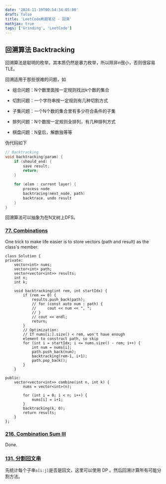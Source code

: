 ```yaml
---
date: '2024-11-19T00:54:34-05:00'
draft: false
title: 'LeetCode刷题笔记 - 回溯'
mathjax: true
tags: ['Grinding', 'LeetCode']
---
```


## 回溯算法 Backtracking

回溯算法是聪明的枚举。其本质仍然是暴力枚举，所以除非n很小，否则很容易TLE。

回溯适用于那些很难的问题，如

- 组合问题：N个数里面按一定规则找出k个数的集合

- 切割问题：一个字符串按一定规则有几种切割方式

- 子集问题：一个N个数的集合里有多少符合条件的子集

- 排列问题：N个数按一定规则全排列，有几种排列方式

- 棋盘问题：N皇后，解数独等等

伪代码如下

```cpp
// Backtracking
void backtracking(param) {
    if (should_end) {
        save result;
        return;
    }

    for (elem : current layer) {
        process node
        backtracing(next_node, path)
        backtrace, undo result
    }
}
```

回溯算法可以抽象为在N叉树上DFS。

### [77. Combinations](https://leetcode.com/problems/combinations/description/)

One trick to make life easier is to store vectors (path and result) as the class's member.

```
class Solution {
private:
    vector<int> nums;
    vector<int> path;
    vector<vector<int>> results;
    int n;
    int k;

    void backtracking(int rem, int startIdx) {
        if (rem == 0) {
            results.push_back(path);
            // for (const auto num : path) {
            //     cout << num << ", ";
            // }
            // cout << endl;
            return;
        }
        // Optimization:
        // If nums[i:].size() < rem, won't have enough 
        element to construct path, so skip
        for (int i = startIdx; i <= nums.size() - rem; i++) {
            int num = nums[i];
            path.push_back(num);
            backtracking(rem-1, i+1);
            path.pop_back();
        }
    }   

public:
    vector<vector<int>> combine(int n, int k) {
        nums = vector<int>(n);
        
        for (int i = 0; i < n; i++) {
            nums[i] = i+1;
        }    
        backtracking(k, 0);
        return results;
    }
};
```

### [216. Combination Sum III](https://leetcode.com/problems/combination-sum-iii/description/)

Done.

### [131. 分割回文串](https://leetcode.cn/problems/palindrome-partitioning/description)

先统计每个子串`s[i:j]`是否是回文，这里可以使用 DP 。然后回溯计算所有可能分割方法。

